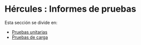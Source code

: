 # Hércules : Informes de pruebas



Esta sección se divide en:

* [Pruebas unitarias](/hercules/rpa/informes-de-pruebas/pruebas-unitarias.md "/hercules/rpa/informes-de-pruebas/pruebas-unitarias.md")
* [Pruebas de carga](/hercules/rpa/informes-de-pruebas/pruebas-de-carga.md "/hercules/rpa/informes-de-pruebas/pruebas-de-carga.md")




